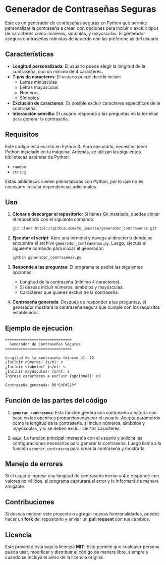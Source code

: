 # Generador de Contraseñas Seguras

Este es un generador de contraseñas seguras en Python que permite personalizar la contraseña a crear, con opciones para incluir o excluir tipos de caracteres como números, símbolos, y mayúsculas. El generador asegura contraseñas robustas de acuerdo con las preferencias del usuario.

## Características

- **Longitud personalizada**: El usuario puede elegir la longitud de la contraseña, con un mínimo de 4 caracteres.
- **Tipos de caracteres**: El usuario puede decidir incluir:
  - Letras minúsculas
  - Letras mayúsculas
  - Números
  - Símbolos
- **Exclusión de caracteres**: Es posible excluir caracteres específicos de la contraseña.
- **Interacción sencilla**: El usuario responde a las preguntas en la terminal para generar la contraseña.

## Requisitos

Este código está escrito en Python 3. Para ejecutarlo, necesitas tener Python instalado en tu máquina. Además, se utilizan las siguientes bibliotecas estándar de Python:

- `random`
- `string`

Estas bibliotecas vienen preinstaladas con Python, por lo que no es necesario instalar dependencias adicionales.

## Uso

1. **Clonar o descargar el repositorio**:
   Si tienes Git instalado, puedes clonar el repositorio con el siguiente comando:
   
   ```bash
   git clone https://github.com/tu_usuario/generador_contrasenas.git

2. **Ejecutar el script**:
   Abre una terminal y navega al directorio donde se encuentra el archivo `generador_contrasenas.py`. Luego, ejecuta el siguiente comando para iniciar el generador:

   ```bash
   python generador_contrasenas.py

3. **Responde a las preguntas**:
   El programa te pedirá las siguientes opciones:
   - Longitud de la contraseña (mínimo 4 caracteres).
   - Si deseas incluir números, símbolos y mayúsculas.
   - Caracteres que quieres excluir de la contraseña.

4. **Contraseña generada**:
   Después de responder a las preguntas, el generador mostrará la contraseña segura que cumple con los requisitos establecidos.

## Ejemplo de ejecución

```bash
==============================
  Generador de Contraseñas Seguras
==============================

Longitud de la contraseña (mínimo 4): 12
¿Incluir números? (s/n): s
¿Incluir símbolos? (s/n): s
¿Incluir mayúsculas? (s/n): s
Ingrese caracteres a excluir (opcional): o0

Contraseña generada: R9*GhF#l2Pf
```
## Función de las partes del código

1. **`generar_contrasena`**:
   Esta función genera una contraseña aleatoria con base en las opciones proporcionadas por el usuario. Acepta parámetros como la longitud de la contraseña, si incluir números, símbolos y mayúsculas, y si se deben excluir ciertos caracteres.

2. **`main`**:
   La función principal interactúa con el usuario y solicita las configuraciones necesarias para generar la contraseña. Luego llama a la función `generar_contrasena` para crear la contraseña y mostrarla.

## Manejo de errores

Si el usuario ingresa una longitud de contraseña menor a 4 o responde con valores no válidos, el programa capturará el error y lo informará de manera amigable.

## Contribuciones

Si deseas mejorar este proyecto o agregar nuevas funcionalidades, puedes hacer un **fork** del repositorio y enviar un **pull request** con tus cambios.

## Licencia

Este proyecto está bajo la licencia **MIT**. Esto permite que cualquier persona pueda usar, modificar y distribuir el código de manera libre, siempre y cuando se incluya el aviso de la licencia original.
